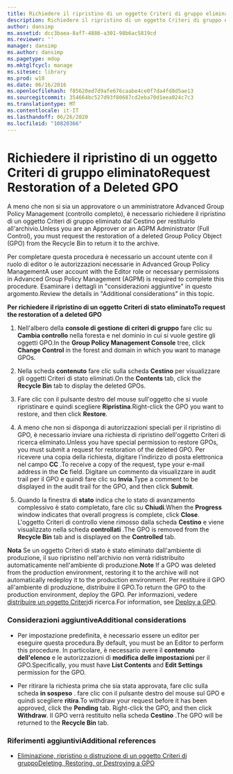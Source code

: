```yaml
---
title: Richiedere il ripristino di un oggetto Criteri di gruppo eliminato
description: Richiedere il ripristino di un oggetto Criteri di gruppo eliminato
author: dansimp
ms.assetid: dcc3baea-8af7-4886-a301-98b6ac5819cd
ms.reviewer: ''
manager: dansimp
ms.author: dansimp
ms.pagetype: mdop
ms.mktglfcycl: manage
ms.sitesec: library
ms.prod: w10
ms.date: 06/16/2016
ms.openlocfilehash: f85620ed7d9afe676caabe4ce0f7da4fd8d5ae13
ms.sourcegitcommit: 354664bc527d93f80687cd2eba70d1eea024c7c3
ms.translationtype: MT
ms.contentlocale: it-IT
ms.lasthandoff: 06/26/2020
ms.locfileid: "10820366"
---
```

# <span data-ttu-id="bafc4-103">Richiedere il ripristino di un oggetto Criteri di gruppo eliminato</span><span class="sxs-lookup"><span data-stu-id="bafc4-103">Request Restoration of a Deleted GPO</span></span>


<span data-ttu-id="bafc4-104">A meno che non si sia un approvatore o un amministratore Advanced Group Policy Management (controllo completo), è necessario richiedere il ripristino di un oggetto Criteri di gruppo eliminato dal Cestino per restituirlo all'archivio.</span><span class="sxs-lookup"><span data-stu-id="bafc4-104">Unless you are an Approver or an AGPM Administrator (Full Control), you must request the restoration of a deleted Group Policy Object (GPO) from the Recycle Bin to return it to the archive.</span></span>

<span data-ttu-id="bafc4-105">Per completare questa procedura è necessario un account utente con il ruolo di editor o le autorizzazioni necessarie in Advanced Group Policy Management</span><span class="sxs-lookup"><span data-stu-id="bafc4-105">A user account with the Editor role or necessary permissions in Advanced Group Policy Management (AGPM) is required to complete this procedure.</span></span> <span data-ttu-id="bafc4-106">Esaminare i dettagli in "considerazioni aggiuntive" in questo argomento.</span><span class="sxs-lookup"><span data-stu-id="bafc4-106">Review the details in "Additional considerations" in this topic.</span></span>

**<span data-ttu-id="bafc4-107">Per richiedere il ripristino di un oggetto Criteri di stato eliminato</span><span class="sxs-lookup"><span data-stu-id="bafc4-107">To request the restoration of a deleted GPO</span></span>**

1.  <span data-ttu-id="bafc4-108">Nell'albero della **console di gestione di criteri di gruppo** fare clic su **Cambia controllo** nella foresta e nel dominio in cui si vuole gestire gli oggetti GPO.</span><span class="sxs-lookup"><span data-stu-id="bafc4-108">In the **Group Policy Management Console** tree, click **Change Control** in the forest and domain in which you want to manage GPOs.</span></span>

2.  <span data-ttu-id="bafc4-109">Nella scheda **contenuto** fare clic sulla scheda **Cestino** per visualizzare gli oggetti Criteri di stato eliminati.</span><span class="sxs-lookup"><span data-stu-id="bafc4-109">On the **Contents** tab, click the **Recycle Bin** tab to display the deleted GPOs.</span></span>

3.  <span data-ttu-id="bafc4-110">Fare clic con il pulsante destro del mouse sull'oggetto che si vuole ripristinare e quindi scegliere **Ripristina**.</span><span class="sxs-lookup"><span data-stu-id="bafc4-110">Right-click the GPO you want to restore, and then click **Restore**.</span></span>

4.  <span data-ttu-id="bafc4-111">A meno che non si disponga di autorizzazioni speciali per il ripristino di GPO, è necessario inviare una richiesta di ripristino dell'oggetto Criteri di ricerca eliminato.</span><span class="sxs-lookup"><span data-stu-id="bafc4-111">Unless you have special permission to restore GPOs, you must submit a request for restoration of the deleted GPO.</span></span> <span data-ttu-id="bafc4-112">Per ricevere una copia della richiesta, digitare l'indirizzo di posta elettronica nel campo **CC** .</span><span class="sxs-lookup"><span data-stu-id="bafc4-112">To receive a copy of the request, type your e-mail address in the **Cc** field.</span></span> <span data-ttu-id="bafc4-113">Digitare un commento da visualizzare in audit trail per il GPO e quindi fare clic su **Invia**.</span><span class="sxs-lookup"><span data-stu-id="bafc4-113">Type a comment to be displayed in the audit trail for the GPO, and then click **Submit**.</span></span>

5.  <span data-ttu-id="bafc4-114">Quando la finestra di **stato** indica che lo stato di avanzamento complessivo è stato completato, fare clic su **Chiudi**.</span><span class="sxs-lookup"><span data-stu-id="bafc4-114">When the **Progress** window indicates that overall progress is complete, click **Close**.</span></span> <span data-ttu-id="bafc4-115">L'oggetto Criteri di controllo viene rimosso dalla scheda **Cestino** e viene visualizzato nella scheda **controllati** .</span><span class="sxs-lookup"><span data-stu-id="bafc4-115">The GPO is removed from the **Recycle Bin** tab and is displayed on the **Controlled** tab.</span></span>

<span data-ttu-id="bafc4-116">**Nota**  Se un oggetto Criteri di stato è stato eliminato dall'ambiente di produzione, il suo ripristino nell'archivio non verrà ridistribuito automaticamente nell'ambiente di produzione.</span><span class="sxs-lookup"><span data-stu-id="bafc4-116">**Note** If a GPO was deleted from the production environment, restoring it to the archive will not automatically redeploy it to the production environment.</span></span> <span data-ttu-id="bafc4-117">Per restituire il GPO all'ambiente di produzione, distribuire il GPO.</span><span class="sxs-lookup"><span data-stu-id="bafc4-117">To return the GPO to the production environment, deploy the GPO.</span></span> <span data-ttu-id="bafc4-118">Per informazioni, vedere [distribuire un oggetto Criteri](deploy-a-gpo-agpm30ops.md)di ricerca.</span><span class="sxs-lookup"><span data-stu-id="bafc4-118">For information, see [Deploy a GPO](deploy-a-gpo-agpm30ops.md).</span></span>

 

### <span data-ttu-id="bafc4-119">Considerazioni aggiuntive</span><span class="sxs-lookup"><span data-stu-id="bafc4-119">Additional considerations</span></span>

-   <span data-ttu-id="bafc4-120">Per impostazione predefinita, è necessario essere un editor per eseguire questa procedura.</span><span class="sxs-lookup"><span data-stu-id="bafc4-120">By default, you must be an Editor to perform this procedure.</span></span> <span data-ttu-id="bafc4-121">In particolare, è necessario avere il **contenuto dell'elenco** e le autorizzazioni di **modifica delle impostazioni** per il GPO.</span><span class="sxs-lookup"><span data-stu-id="bafc4-121">Specifically, you must have **List Contents** and **Edit Settings** permission for the GPO.</span></span>

-   <span data-ttu-id="bafc4-122">Per ritirare la richiesta prima che sia stata approvata, fare clic sulla scheda **in sospeso** . fare clic con il pulsante destro del mouse sul GPO e quindi scegliere **ritira**.</span><span class="sxs-lookup"><span data-stu-id="bafc4-122">To withdraw your request before it has been approved, click the **Pending** tab. Right-click the GPO, and then click **Withdraw**.</span></span> <span data-ttu-id="bafc4-123">Il GPO verrà restituito nella scheda **Cestino** .</span><span class="sxs-lookup"><span data-stu-id="bafc4-123">The GPO will be returned to the **Recycle Bin** tab.</span></span>

### <span data-ttu-id="bafc4-124">Riferimenti aggiuntivi</span><span class="sxs-lookup"><span data-stu-id="bafc4-124">Additional references</span></span>

-   [<span data-ttu-id="bafc4-125">Eliminazione, ripristino o distruzione di un oggetto Criteri di gruppo</span><span class="sxs-lookup"><span data-stu-id="bafc4-125">Deleting, Restoring, or Destroying a GPO</span></span>](deleting-restoring-or-destroying-a-gpo-agpm30ops.md)

 

 





